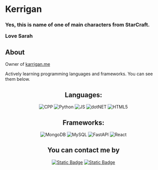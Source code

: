 
# Kerrigan 

<h3>
Yes, this is name of one of main characters from StarCraft.
  
Love Sarah</h3>
## About
Owner of <a href="https://karrigan.me">karrigan.me</a>

Actively learning programming languages and frameworks. You can see them below.
 <div align="center" style="border-radius: 10px;">
   
## Languages:
![CPP](https://img.shields.io/badge/C%2B%2B-red?style=for-the-badge&logo=cplusplus&logoColor=%23fff&color=%23000)
![Python](https://img.shields.io/badge/Python-black?style=for-the-badge&logo=python&logoColor=%23fff)
![JS](https://img.shields.io/badge/JavaScript-black?style=for-the-badge&logo=javascript&logoColor=%23fff&color=%23000)
![dotNET](https://img.shields.io/badge/.NET-black?style=for-the-badge&logo=dotnet&logoColor=%23fff&color=%23000)
![HTML5](https://img.shields.io/badge/HTML5-black?style=for-the-badge&logo=html5&logoColor=%23fff&color=%23000)

## Frameworks:
![MongoDB](https://img.shields.io/badge/MongoDB-black?style=for-the-badge&logo=mongodb&logoColor=%23fff)
![MySQL](https://img.shields.io/badge/MySQL-black?style=for-the-badge&logo=mysql&logoColor=%23fff)
![FastAPI](https://img.shields.io/badge/FastAPI-black?style=for-the-badge&logo=fastapi&logoColor=%23fff&color=%23000)
![React](https://img.shields.io/badge/React-black?style=for-the-badge&logo=react&logoColor=%23fff)

## You can contact me by
<a href="mailto:mb_karrigan@yahoo.som">![Static Badge](https://img.shields.io/badge/Email-white?style=for-the-badge&logo=gmail&logoColor=%23EA4335)</a>
<a href="https://discord.gg/9Vas7YR5PB">![Static Badge](https://img.shields.io/badge/Discord-white?style=for-the-badge&logo=discord&logoColor=%235865F2)</a>

</div>










